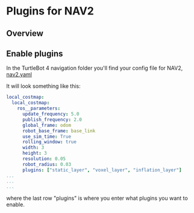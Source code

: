 # Plugins for NAV2

## Overview 



## Enable plugins

In the TurtleBot 4 navigation folder you'll find your config file for NAV2, [nav2.yaml]() 

It will look something like this:   

```yaml
local_costmap:
  local_costmap:
    ros__parameters:
      update_frequency: 5.0
      publish_frequency: 2.0
      global_frame: odom
      robot_base_frame: base_link
      use_sim_time: True
      rolling_window: true
      width: 3
      height: 3
      resolution: 0.05
      robot_radius: 0.03
      plugins: ["static_layer", "voxel_layer", "inflation_layer"] 
...
...
...
```   
where the last row "plugins" is where you enter what plugins you want to enable. 

